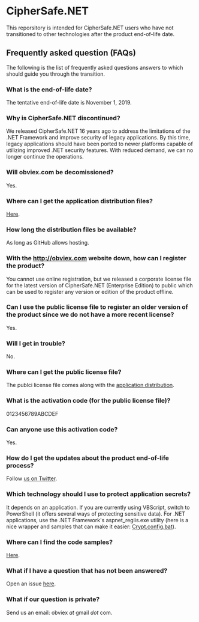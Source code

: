 # CipherSafe.NET
This reporsitory is intended for CipherSafe.NET users who have not transitioned to other technologies after the product end-of-life date.

## Frequently asked question (FAQs)
The following is the list of frequently asked questions answers to which should guide you through the transition.

### What is the end-of-life date?
The tentative end-of-life date is November 1, 2019.

### Why is CipherSafe.NET discontinued?
We released CipherSafe.NET 16 years ago to address the limitations of the .NET Framework and improve security of legacy applications. By this time, legacy applications should have been ported to newer platforms capable of utilizing improved .NET security features. With reduced demand, we can no longer continue the operations.

### Will obviex.com be decomissioned?
Yes.

### Where can I get the application distribution files?
[Here](../../releases).

### How long the distribution files be available?
As long as GitHub allows hosting.

### With the http://obviex.com website down, how can I register the product?
You cannot use online registration, but we released a corporate license file for the latest version of CipherSafe.NET (Enterprise Edition) to public which can be used to register any version or edition of the product offline.

### Can I use the public license file to register an older version of the product since we do not have a more recent license?
Yes.

### Will I get in trouble?
No.

### Where can I get the public license file?
The publci license file comes along with the [application distribution](../../releases).

### What is the activation code (for the public license file)?
0123456789ABCDEF

### Can anyone use this activation code?
Yes.

### How do I get the updates about the product end-of-life process?
Follow [us on Twitter](http://twitter.com/obviex).

### Which technology should I use to protect application secrets?
It depends on an application. If you are currently using VBScript, switch to PowerShell (it offers several ways of protecting sensitive data). For .NET applications, use the .NET Framework's aspnet_regiis.exe utility (here is a nice wrapper and samples that can make it easier: [Crypt.config.bat](https://github.com/alekdavis/Crypt.config.bat)).

### Where can I find the code samples?
[Here](https://github.com/obviex/Samples).

### What if I have a question that has not been answered?
Open an issue [here](../../issues).

### What if our question is private?
Send us an email: obviex _at_ gmail _dot_ com.
